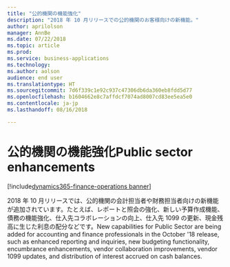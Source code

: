 ```yaml
---
title: "公的機関の機能強化"
description: "2018 年 10 月リリースでの公的機関のお客様向けの新機能。"
author: aprilolson
manager: AnnBe
ms.date: 07/22/2018
ms.topic: article
ms.prod: 
ms.service: business-applications
ms.technology: 
ms.author: aolson
audience: end user
ms.translationtype: HT
ms.sourcegitcommit: 7d6f339c1e92c937c47306db6da360eb8fdd5d77
ms.openlocfilehash: b1604662e8c7affdcf7074ad8007cd83ee5ea5e0
ms.contentlocale: ja-jp
ms.lasthandoff: 08/16/2018

---
```


# <a name="public-sector-enhancements"></a><span data-ttu-id="99e89-103">公的機関の機能強化</span><span class="sxs-lookup"><span data-stu-id="99e89-103">Public sector enhancements</span></span>

[!include[dynamics365-finance-operations banner](../includes/dynamics365-finance-operations.md)]

<span data-ttu-id="99e89-104">2018 年 10 月リリースでは、公的機関の会計担当者や財務担当者向けの新機能が追加されています。たとえば、レポートと照会の強化、新しい予算作成機能、債務の機能強化、仕入先コラボレーションの向上、仕入先 1099 の更新、現金残高に生じた利息の配分などです。</span><span class="sxs-lookup"><span data-stu-id="99e89-104">New capabilities for Public Sector are being added for accounting and finance professionals in the October '18 release, such as enhanced reporting and inquiries, new budgeting functionality, encumbrance enhancements, vendor collaboration improvements, vendor 1099 updates, and distribution of interest accrued on cash balances.</span></span>


